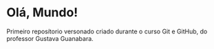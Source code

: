 # Olá, Mundo!
 Primeiro reposítorio versonado criado durante o curso Git e GitHub, do professor Gustava Guanabara.
